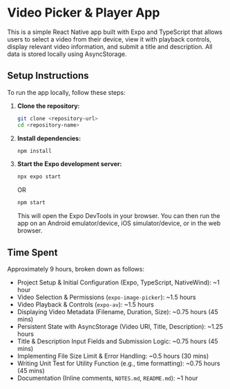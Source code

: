 # Video Picker & Player App

This is a simple React Native app built with Expo and TypeScript that allows users to select a video from their device, view it with playback controls, display relevant video information, and submit a title and description. All data is stored locally using AsyncStorage.

## Setup Instructions

To run the app locally, follow these steps:

1.  **Clone the repository:**

    ```bash
    git clone <repository-url>
    cd <repository-name>
    ```

2.  **Install dependencies:**

    ```bash
    npm install
    ```

3.  **Start the Expo development server:**

    ```bash
    npx expo start
    ```

    OR

    ```bash
    npm start
    ```

    This will open the Expo DevTools in your browser. You can then run the app on an Android emulator/device, iOS simulator/device, or in the web browser.

## Time Spent

Approximately 9 hours, broken down as follows:

- Project Setup & Initial Configuration (Expo, TypeScript, NativeWind): ~1 hour
- Video Selection & Permissions (`expo-image-picker`): ~1.5 hours
- Video Playback & Controls (`expo-av`): ~1.5 hours
- Displaying Video Metadata (Filename, Duration, Size): ~0.75 hours (45 mins)
- Persistent State with AsyncStorage (Video URI, Title, Description): ~1.25 hours
- Title & Description Input Fields and Submission Logic: ~0.75 hours (45 mins)
- Implementing File Size Limit & Error Handling: ~0.5 hours (30 mins)
- Writing Unit Test for Utility Function (e.g., time formatting): ~0.75 hours (45 mins)
- Documentation (Inline comments, `NOTES.md`, `README.md`): ~1 hour
